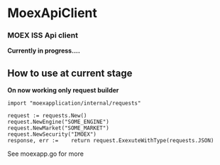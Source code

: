 # MoexApiClient
### MOEX ISS Api client

**Currently in progress....**

## How to use at current stage
**On now working only request builder**
``` golang
import "moexapplication/internal/requests" 

request := requests.New()
request.NewEngine("SOME_ENGINE")
request.NewMarket("SOME_MARKET")
request.NewSecurity("IMOEX")
response, err :=	return request.ExexuteWithType(requests.JSON)
```
See moexapp.go for more

